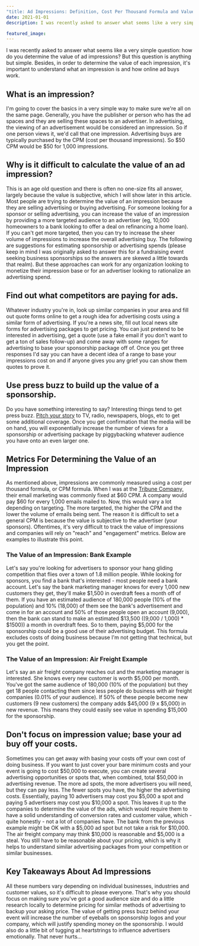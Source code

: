 ```yaml
---
"title: Ad Impressions: Definition, Cost Per Thousand Formula and Value"
date: 2021-01-01
description: I was recently asked to answer what seems like a very simple question: how do you determine the value of ad impressions? But this question is anything but simple. Besides, in order to determine the value of each impression, it's important to understand what an impression is and how online ad buys work.

featured_image:
---
```

I was recently asked to answer what seems like a very simple question: how do you determine the value of ad impressions? But this question is anything but simple. Besides, in order to determine the value of each impression, it's important to understand what an impression is and how online ad buys work.

## What is an impression?

I'm going to cover the basics in a very simple way to make sure we're all on the same page. Generally, you have the publisher or person who has the ad spaces and they are selling these spaces to an advertiser. In advertising, the viewing of an advertisement would be considered an impression. So if one person views it, we'd call that one impression. Advertising buys are typically purchased by the CPM (cost per thousand impressions). So $50 CPM would be $50 for 1,000 impressions.

## Why is it difficult to calculate the value of an ad impression?

This is an age old question and there is often no one-size fits all answer, largely because the value is subjective, which I will show later in this article. Most people are trying to determine the value of an impression because they are selling advertising or buying advertising. For someone looking for a sponsor or selling advertising, you can increase the value of an impression by providing a more targeted audience to an advertiser (eg, 10,000 homeowners to a bank looking to offer a deal on refinancing a home loan). If you can't get more targeted, then you can try to increase the sheer volume of impressions to increase the overall advertising buy. The following are suggestions for estimating sponsorship or advertising spends (please keep in mind I was originally asked to answer this for a fundraising event seeking business sponsorships so the answers are skewed a little towards that realm). But these approaches can work for any organization looking to monetize their impression base or for an advertiser looking to rationalize an advertising spend.

## Find out what competitors are paying for ads.

Whatever industry you're in, look up similar companies in your area and fill out quote forms online to get a rough idea for advertising costs using a similar form of advertising. If you're a news site, fill out local news site forms for advertising packages to get pricing. You can just pretend to be interested in advertising, get a quote (use a fake email if you don't want to get a ton of sales follow-up) and come away with some ranges for advertising to base your sponsorship package off of. Once you get three responses I'd say you can have a decent idea of a range to base your impressions cost on and if anyone gives you any grief you can show them quotes to prove it.

## Use press buzz to build up the value of a sponsorship.

Do you have something interesting to say? Interesting things tend to get press buzz. [Pitch your story](https://www.criminallyprolific.com/how-to-pitch-journalists/) to TV, radio, newspapers, blogs, etc to get some additional coverage. Once you get confirmation that the media will be on hand, you will exponentially increase the number of views for a sponsorship or advertising package by piggybacking whatever audience you have onto an even larger one.

## Metrics For Determining the Value of an Impression

As mentioned above, impressions are commonly measured using a cost per thousand formula, or CPM formula. When I was at the [Tribune Company,](https://en.wikipedia.org/wiki/Tribune_Media) their email marketing was commonly fixed at $60 CPM. A company would pay $60 for every 1,000 emails mailed to. Now, this would vary a lot depending on targeting. The more targeted, the higher the CPM and the lower the volume of emails being sent. The reason it is difficult to set a general CPM is because the value is subjective to the advertiser (your sponsors). Oftentimes, it's very difficult to track the value of impressions and companies will rely on "reach" and "engagement" metrics. Below are examples to illustrate this point.

### The Value of an Impression: Bank Example

Let's say you're looking for advertisers to sponsor your hang gliding competition that flies over a town of 1.8 million people. While looking for sponsors, you find a bank that's interested - most people need a bank account. Let's say the bank marketing manager knows for every 1,000 new customers they get, they'll make $1,500 in overdraft fees a month off of them. If you have an estimated audience of 180,000 people (10% of the population) and 10% (18,000) of them see the bank's advertisement and come in for an account and 50% of those people open an account (9,000), then the bank can stand to make an estimated $13,500 ((9,000 / 1,000) * $1500)) a month in overdraft fees. So to them, paying $5,000 for the sponsorship could be a good use of their advertising budget. This formula excludes costs of doing business because I'm not getting that technical, but you get the point.

### The Value of an Impression: Air Freight Example

Let's say an air freight company reaches out and the marketing manager is interested. She knows every new customer is worth $5,000 per month. You've got the same audience of 180,000 (10% of the population) but they get 18 people contacting them since less people do business with air freight companies (0.01% of your audience). If 50% of these people become new customers (9 new customers) the company adds $45,000 (9 x $5,000) in new revenue. This means they could easily see value in spending $15,000 for the sponsorship.

## Don't focus on impression value; base your ad buy off your costs.

Sometimes you can get away with basing your costs off your own cost of doing business. If you want to just cover your bare minimum costs and your event is going to cost $50,000 to execute, you can create several advertising opportunities or spots that, when combined, total $50,000 in advertising revenue. The more ad spots, the more advertisers you will need, but they can pay less. The fewer spots you have, the higher the advertising costs. Essentially, paying 10 advertisers may cost you $5,000 a spot and paying 5 advertisers may cost you $10,000 a spot. This leaves it up to the companies to determine the value of the ads, which would require them to have a solid understanding of conversion rates and customer value, which - quite honestly - not a lot of companies have. The bank from the previous example might be OK with a $5,000 ad spot but not take a risk for $10,000\. The air freight company may think $10,000 is reasonable and $5,000 is a steal. You still have to be reasonable about your pricing, which is why it helps to understand similar advertising packages from your competition or similar businesses.

## Key Takeaways About Ad Impressions

All these numbers vary depending on individual businesses, industries and customer values, so it's difficult to please everyone. That's why you should focus on making sure you've got a good audience size and do a little research locally to determine pricing for similar methods of advertising to backup your asking price. The value of getting press buzz behind your event will increase the number of eyeballs on sponsorship logos and your company, which will justify spending money on the sponsorship. I would also do a little bit of tugging at heartstrings to influence advertisers emotionally. That never hurts...